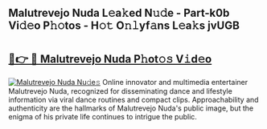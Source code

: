 ## Malutrevejo Nuda L𝚎a𝚔ed N𝚞𝚍e - Part-k0b Vi𝚍𝚎o P𝚑𝚘tos - H𝚘𝚝 O𝚗𝚕yf𝚊ns L𝚎a𝚔s jvUGB

# <h2><a href="http://kfbb5v9.oniu.top/?m=Malutrevejo+Nuda">🔗👉 🔴 Malutrevejo Nuda P𝚑ot𝚘𝚜 V𝚒d𝚎o</a></h2>

[![Malutrevejo Nuda Nu𝚍e𝚜](https://i.imgur.com/0qMVB7G.gif)](http://kfbb5v9.oniu.top/?m=Malutrevejo+Nuda)
Online innovator and multimedia entertainer Malutrevejo Nuda, recognized for disseminating dance and lifestyle information via viral dance routines and compact clips. Approachability and authenticity are the hallmarks of Malutrevejo Nuda's public image, but the enigma of his private life continues to intrigue the public.  
